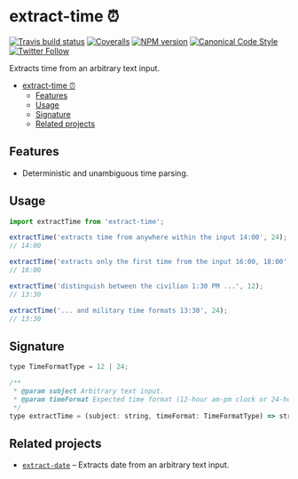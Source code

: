<a name="extract-time"></a>
# extract-time ⏰

[![Travis build status](http://img.shields.io/travis/gajus/extract-time/master.svg?style=flat-square)](https://travis-ci.org/gajus/extract-time)
[![Coveralls](https://img.shields.io/coveralls/gajus/extract-time.svg?style=flat-square)](https://coveralls.io/github/gajus/extract-time)
[![NPM version](http://img.shields.io/npm/v/extract-time.svg?style=flat-square)](https://www.npmjs.org/package/extract-time)
[![Canonical Code Style](https://img.shields.io/badge/code%20style-canonical-blue.svg?style=flat-square)](https://github.com/gajus/canonical)
[![Twitter Follow](https://img.shields.io/twitter/follow/kuizinas.svg?style=social&label=Follow)](https://twitter.com/kuizinas)

Extracts time from an arbitrary text input.

* [extract-time ⏰](#extract-time)
    * [Features](#extract-time-features)
    * [Usage](#extract-time-usage)
    * [Signature](#extract-time-signature)
    * [Related projects](#extract-time-related-projects)


<a name="extract-time-features"></a>
## Features

* Deterministic and unambiguous time parsing.

<a name="extract-time-usage"></a>
## Usage

```js
import extractTime from 'extract-time';

extractTime('extracts time from anywhere within the input 14:00', 24);
// 14:00

extractTime('extracts only the first time from the input 16:00, 18:00', 24);
// 16:00

extractTime('distinguish between the civilian 1:30 PM ...', 12);
// 13:30

extractTime('... and military time formats 13:30', 24);
// 13:30

```

<a name="extract-time-signature"></a>
## Signature

```js
type TimeFormatType = 12 | 24;

/**
 * @param subject Arbitrary text input.
 * @param timeFormat Expected time format (12-hour am-pm clock or 24-hour military time).
 */
type extractTime = (subject: string, timeFormat: TimeFormatType) => string | null;

```

<a name="extract-time-related-projects"></a>
## Related projects

* [`extract-date`](https://github.com/gajus/extract-date) – Extracts date from an arbitrary text input.
